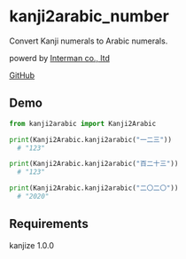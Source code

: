 # kanji2arabic_number
Convert Kanji numerals to Arabic numerals.

powerd by [Interman co., ltd](https://interman.jp/)

[GitHub](https://github.com/interman-corp/kanji2arabic)


## Demo
```python
from kanji2arabic import Kanji2Arabic

print(Kanji2Arabic.kanji2arabic("一二三"))
  # "123"

print(Kanji2Arabic.kanji2arabic("百二十三"))
  # "123"

print(Kanji2Arabic.kanji2arabic("二〇二〇"))
  # "2020"
```

## Requirements

kanjize 1.0.0